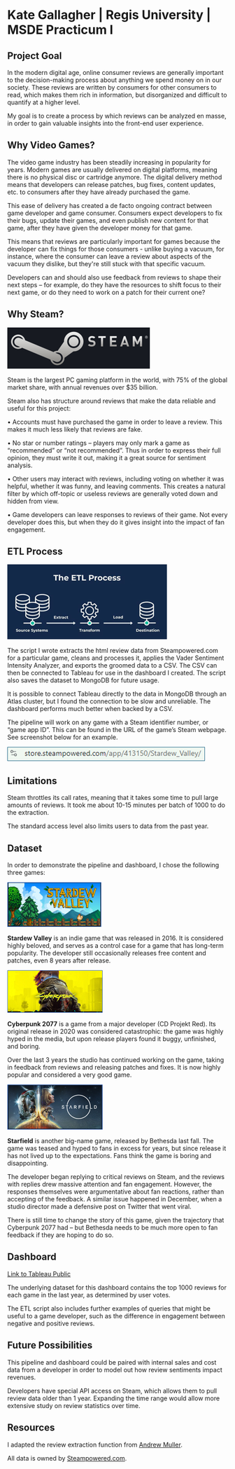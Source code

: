 # Kate Gallagher | Regis University | MSDE Practicum I

## Project Goal
In the modern digital age, online consumer reviews are generally important to the decision-making process about anything we spend money on in our society. These reviews are written by consumers for other consumers to read, which makes them rich in information, but disorganized and difficult to quantify at a higher level. 

My goal is to create a process by which reviews can be analyzed en masse, in order to gain valuable insights into the front-end user experience.

## Why Video Games?
The video game industry has been steadily increasing in popularity for years. Modern games are usually delivered on digital platforms, meaning there is no physical disc or cartridge anymore. The digital delivery method means that developers can release patches, bug fixes, content updates, etc. to consumers after they have already purchased the game. 

This ease of delivery has created a de facto ongoing contract between game developer and game consumer. Consumers expect developers to fix their bugs, update their games, and even publish new content for that game, after they have given the developer money for that game. 

This means that reviews are particularly important for games because the developer can fix things for those consumers - unlike buying a vacuum, for instance, where the consumer can leave a review about aspects of the vacuum they dislike, but they're still stuck with that specific vacuum. 

Developers can and should also use feedback from reviews to shape their next steps – for example, do they have the resources to shift focus to their next game, or do they need to work on a patch for their current one? 

## Why Steam?

![steam_image](https://github.com/kmg-regis/kmg_regis_msde_practicum_1/blob/main/images/steam_image.png)

Steam is the largest PC gaming platform in the world, with 75% of the global market share, with annual revenues over $35 billion.  

Steam also has structure around reviews that make the data reliable and useful for this project:

•	Accounts must have purchased the game in order to leave a review. This makes it much less likely that reviews are fake. 

•	No star or number ratings – players may only mark a game as “recommended” or “not recommended”. Thus in order to express their full opinion, they must write it out, making it a great source for sentiment analysis.

•	Other users may interact with reviews, including voting on whether it was helpful, whether it was funny, and leaving comments. This creates a natural filter by which off-topic or useless reviews are generally voted down and hidden from view. 

•	Game developers can leave responses to reviews of their game. Not every developer does this, but when they do it gives insight into the impact of fan engagement.

## ETL Process

![etl_image](https://github.com/kmg-regis/kmg_regis_msde_practicum_1/blob/main/images/etl_image.png)

The script I wrote extracts the html review data from Steampowered.com for a particular game, cleans and processes it, applies the Vader Sentiment Intensity Analyzer, and exports the groomed data to a CSV. The CSV can then be connected to Tableau for use in the dashboard I created. The script also saves the dataset to MongoDB for future usage. 

It is possible to connect Tableau directly to the data in MongoDB through an Atlas cluster, but I found the connection to be slow and unreliable. The dashboard performs much better when backed by a CSV. 

The pipeline will work on any game with a Steam identifier number, or “game app ID”. This can be found in the URL of the game’s Steam webpage. See screenshot below for an example.

![url_screenshot](https://github.com/kmg-regis/kmg_regis_msde_practicum_1/blob/main/images/url_screenshot.png)

 ## Limitations
Steam throttles its call rates, meaning that it takes some time to pull large amounts of reviews. It took me about 10-15 minutes per batch of 1000 to do the extraction.

The standard access level also limits users to data from the past year.

## Dataset
In order to demonstrate the pipeline and dashboard, I chose the following three games:

![stardew_image](https://github.com/kmg-regis/kmg_regis_msde_practicum_1/blob/main/images/stardew_image.png)

<b>Stardew Valley</b> is an indie game that was released in 2016. It is considered highly beloved, and serves as a control case for a game that has long-term popularity. The developer still occasionally releases free content and patches, even 8 years after release. 


![cyberpunk_image](https://github.com/kmg-regis/kmg_regis_msde_practicum_1/blob/main/images/cyberpunk_image.png)

<b>Cyberpunk 2077</b> is a game from a major developer (CD Projekt Red). Its original release in 2020 was considered catastrophic: the game was highly hyped in the media, but upon release players found it buggy, unfinished, and boring. 

Over the last 3 years the studio has continued working on the game, taking in feedback from reviews and releasing patches and fixes. It is now highly popular and considered a very good game. 


![starfield_image](https://github.com/kmg-regis/kmg_regis_msde_practicum_1/blob/main/images/starfield_image.png)

<b>Starfield</b> is another big-name game, released by Bethesda last fall. The game was teased and hyped to fans in excess for years, but since release it has not lived up to the expectations. Fans think the game is boring and disappointing. 

The developer began replying to critical reviews on Steam, and the reviews with replies drew massive attention and fan engagement. However, the responses themselves were argumentative about fan reactions, rather than accepting of the feedback. A similar issue happened in December, when a studio director made a defensive post on Twitter that went viral. 

There is still time to change the story of this game, given the trajectory that Cyberpunk 2077 had – but Bethesda needs to be much more open to fan feedback if they are hoping to do so.

## Dashboard
[Link to Tableau Public](https://public.tableau.com/app/profile/katherine.gallagher3483/viz/VGR_final_KG/Dashboard1?publish=yes)

The underlying dataset for this dashboard contains the top 1000 reviews for each game in the last year, as determined by user votes. 

The ETL script also includes further examples of queries that might be useful to a game developer, such as the difference in engagement between negative and positive reviews. 

## Future Possibilities
This pipeline and dashboard could be paired with internal sales and cost data from a developer in order to model out how review sentiments impact revenues. 

Developers have special API access on Steam, which allows them to pull review data older than 1 year. Expanding the time range would allow more extensive study on review statistics over time. 

## Resources
I adapted the review extraction function from [Andrew Muller](https://andrew-muller.medium.com/scraping-steam-user-reviews-9a43f9e38c92). 
 
All data is owned by [Steampowered.com](https://store.steampowered.com/). 
